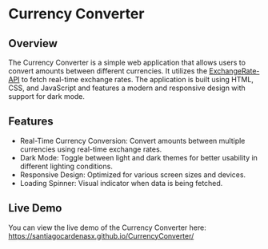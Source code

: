 # Currency Converter

## Overview

The Currency Converter is a simple web application that allows users to convert amounts between different currencies. It utilizes the [ExchangeRate-API](https://www.exchangerate-api.com/) to fetch real-time exchange rates. The application is built using HTML, CSS, and JavaScript and features a modern and responsive design with support for dark mode.

## Features

- Real-Time Currency Conversion: Convert amounts between multiple currencies using real-time exchange rates.
- Dark Mode: Toggle between light and dark themes for better usability in different lighting conditions.
- Responsive Design: Optimized for various screen sizes and devices.
- Loading Spinner: Visual indicator when data is being fetched.

## Live Demo

You can view the live demo of the Currency Converter here: https://santiagocardenasx.github.io/CurrencyConverter/
